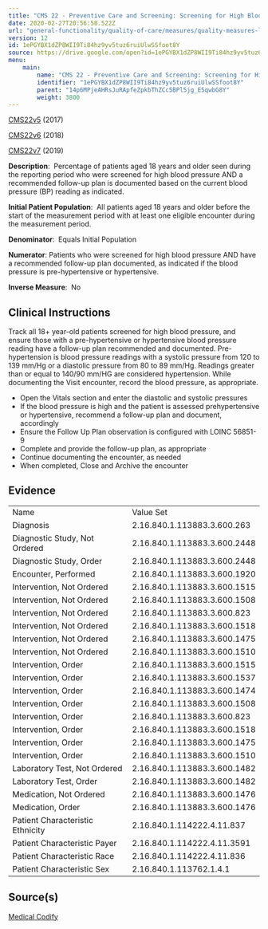 ```yaml
---
title: "CMS 22 - Preventive Care and Screening: Screening for High Blood Pressure and Follow-up Documented"
date: 2020-02-27T20:56:58.522Z
url: "general-functionality/quality-of-care/measures/quality-measures-list/cms-22-preventive-care-and-scre.html"
version: 12
id: 1ePGYBX1dZP8WII9Ti84hz9yv5tuz6ruiUlwSSfoot8Y
source: https://drive.google.com/open?id=1ePGYBX1dZP8WII9Ti84hz9yv5tuz6ruiUlwSSfoot8Y
menu:
    main:
        name: "CMS 22 - Preventive Care and Screening: Screening for High Blood Pressure and Follow-up Documented"
        identifier: "1ePGYBX1dZP8WII9Ti84hz9yv5tuz6ruiUlwSSfoot8Y"
        parent: "14p6MPjeAHRsJuRApfeZpkbThZCc5BPl5jg_E5qwbG8Y"
        weight: 3800
---
```

[CMS22v5](https://medicalcodify.com/eh/?f=layoutnouser&func&module&tabmodule&name=RXDBmain&searchterm=CMS22&showresult=CMS22v5&showresulttype=Measure) (2017)

[CMS22v6](https://medicalcodify.com/eh/?f=layoutnouser&func&module&tabmodule&name=RXDBmain&searchterm=CMS22&showresult=CMS22v6&showresulttype=Measure) (2018)

[CMS22v7](https://medicalcodify.com/eh/?f=layoutnouser&func&module&tabmodule&name=RXDBmain&searchterm=CMS22&showresult=CMS22v7&showresulttype=Measure) (2019)



**Description**:  Percentage of patients aged 18 years and older seen during the reporting period who were screened for high blood pressure AND a recommended follow-up plan is documented based on the current blood pressure (BP) reading as indicated.

**Initial Patient Population**:  All patients aged 18 years and older before the start of the measurement period with at least one eligible encounter during the measurement period.

**Denominator**:  Equals Initial Population

**Numerator**: Patients who were screened for high blood pressure AND have a recommended follow-up plan documented, as indicated if the blood pressure is pre-hypertensive or hypertensive.

**Inverse Measure**:  No

## Clinical Instructions

Track all 18+ year-old patients screened for high blood pressure, and ensure those with a pre-hypertensive or hypertensive blood pressure reading have a follow-up plan recommended and documented. Pre-hypertension is blood pressure readings with a systolic pressure from 120 to 139 mm/Hg or a diastolic pressure from 80 to 89 mm/Hg. Readings greater than or equal to 140/90 mm/HG are considered hypertension. While documenting the Visit encounter, record the blood pressure, as appropriate.

* Open the Vitals section and enter the diastolic and systolic pressures
* If the blood pressure is high and the patient is assessed prehypertensive or hypertensive, recommend a follow-up plan and document, accordingly
* Ensure the Follow Up Plan observation is configured with LOINC 56851-9
* Complete and provide the follow-up plan, as appropriate
* Continue documenting the encounter, as needed
* When completed, Close and Archive the encounter

## Evidence

<table>
  <tr>
    <td>Name</td>
    <td>Value Set</td>
  </tr>
  <tr>
    <td>Diagnosis</td>
    <td>2.16.840.1.113883.3.600.263</td>
  </tr>
  <tr>
    <td>Diagnostic Study, Not Ordered</td>
    <td>2.16.840.1.113883.3.600.2448</td>
  </tr>
  <tr>
    <td>Diagnostic Study, Order</td>
    <td>2.16.840.1.113883.3.600.2448</td>
  </tr>
  <tr>
    <td>Encounter, Performed</td>
    <td>2.16.840.1.113883.3.600.1920</td>
  </tr>
  <tr>
    <td>Intervention, Not Ordered</td>
    <td>2.16.840.1.113883.3.600.1515</td>
  </tr>
  <tr>
    <td>Intervention, Not Ordered</td>
    <td>2.16.840.1.113883.3.600.1508</td>
  </tr>
  <tr>
    <td>Intervention, Not Ordered</td>
    <td>2.16.840.1.113883.3.600.823</td>
  </tr>
  <tr>
    <td>Intervention, Not Ordered</td>
    <td>2.16.840.1.113883.3.600.1518</td>
  </tr>
  <tr>
    <td>Intervention, Not Ordered</td>
    <td>2.16.840.1.113883.3.600.1475</td>
  </tr>
  <tr>
    <td>Intervention, Not Ordered</td>
    <td>2.16.840.1.113883.3.600.1510</td>
  </tr>
  <tr>
    <td>Intervention, Order</td>
    <td>2.16.840.1.113883.3.600.1515</td>
  </tr>
  <tr>
    <td>Intervention, Order</td>
    <td>2.16.840.1.113883.3.600.1537</td>
  </tr>
  <tr>
    <td>Intervention, Order</td>
    <td>2.16.840.1.113883.3.600.1474</td>
  </tr>
  <tr>
    <td>Intervention, Order</td>
    <td>2.16.840.1.113883.3.600.1508</td>
  </tr>
  <tr>
    <td>Intervention, Order</td>
    <td>2.16.840.1.113883.3.600.823</td>
  </tr>
  <tr>
    <td>Intervention, Order</td>
    <td>2.16.840.1.113883.3.600.1518</td>
  </tr>
  <tr>
    <td>Intervention, Order</td>
    <td>2.16.840.1.113883.3.600.1475</td>
  </tr>
  <tr>
    <td>Intervention, Order</td>
    <td>2.16.840.1.113883.3.600.1510</td>
  </tr>
  <tr>
    <td>Laboratory Test, Not Ordered</td>
    <td>2.16.840.1.113883.3.600.1482</td>
  </tr>
  <tr>
    <td>Laboratory Test, Order</td>
    <td>2.16.840.1.113883.3.600.1482</td>
  </tr>
  <tr>
    <td>Medication, Not Ordered</td>
    <td>2.16.840.1.113883.3.600.1476</td>
  </tr>
  <tr>
    <td>Medication, Order</td>
    <td>2.16.840.1.113883.3.600.1476</td>
  </tr>
  <tr>
    <td>Patient Characteristic Ethnicity</td>
    <td>2.16.840.1.114222.4.11.837</td>
  </tr>
  <tr>
    <td>Patient Characteristic Payer</td>
    <td>2.16.840.1.114222.4.11.3591</td>
  </tr>
  <tr>
    <td>Patient Characteristic Race</td>
    <td>2.16.840.1.114222.4.11.836</td>
  </tr>
  <tr>
    <td>Patient Characteristic Sex</td>
    <td>2.16.840.1.113762.1.4.1</td>
  </tr>
</table>

## Source(s)

[Medical Codify](https://medicalcodify.com/eh/?f=layoutnouser&func&name=RXDBmain&module&tabmodule&searchterm=CMS22&Submit=Search&icd9search=0&icd10search=0&icd10pcssearch=0&snomedsearch=0&loincsearch=0&labcorpsearch=0&questsearch=0&rxnormsearch=0&hcpcssearch=0&ndcsearch=0&cvxsearch=0&vissearch=0&vssearch=0&meassearch=1&pcssearch=1&fdbsearch=1&fdbnamesearch=1&fullsearch&flowsheet)

